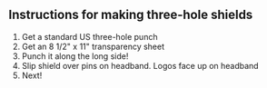 ## Instructions for making three-hole shields

1. Get a standard US three-hole punch
2. Get an 8 1/2" x 11" transparency sheet
3. Punch it along the long side!
4. Slip shield over pins on headband.  Logos face up on headband
5. Next!
